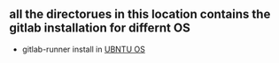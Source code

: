 ## all the directorues in this location contains the gitlab installation for differnt OS

* gitlab-runner install in [UBNTU OS](./ubuntu)